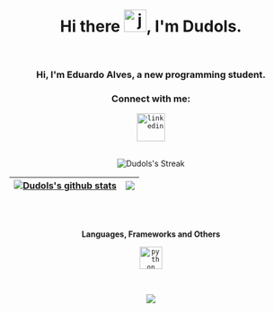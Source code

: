 <h1 align="center">Hi there <img height="40" alt="javascript" src="https://cdn-icons-png.flaticon.com/512/5812/5812746.png">, I'm Dudols.</h1>
<br>
<h3 align="center">Hi, I'm Eduardo Alves, a new programming student.</h3>
<h3 align="center">Connect with me:</h3>
<div align="center">  
  <code><a href="linkedin.com/in/eduardo-teixeira-alves-a30837207/" target="_blank"><img src="https://cdn-icons-png.flaticon.com/512/3536/3536505.png" target="_blank" alt="linkedin" width="50"></a></code>
</div>
<br>

<div align="center"> 
  
 ![Dudols's Streak](https://github-readme-streak-stats.herokuapp.com/?user=Dudols&theme=tokyonight&hide_border=true&include_all_commits=true&count_private=true)

| <a href="https://github.com/Dudols/github-readme-stats"><img align="center" src="https://github-readme-stats.vercel.app/api?username=Dudols&show_icons=true&theme=tokyonight&include_all_commits=true&count_private=true&hide_border=true" alt="Dudols's github stats" /></a> | <a href="https://github.com/Dudols/github-readme-stats"><img align="center" src="https://github-readme-stats.vercel.app/api/top-langs/?username=Dudols&layout=compact&theme=tokyonight&hide_border=true" /></a> |
| ------------- | ------------- |
</div>

<br>
<br>
<div align="center"> 
  
**Languages, Frameworks and Others**
  

<code><img height="40" alt="python" src="https://cdn-icons-png.flaticon.com/128/1387/1387537.png"></code>


</div>

<br>



<p align="center"><img src=https://komarev.com/ghpvc/?username=Dudols&color=blueviolet></p>

